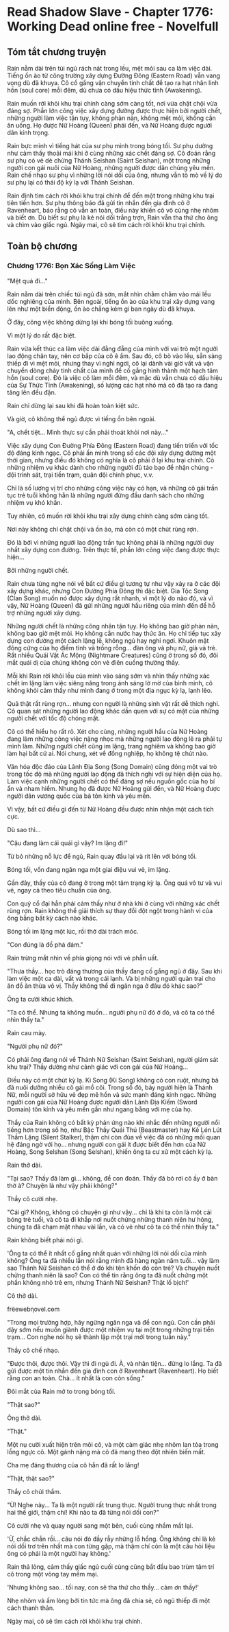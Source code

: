# Read Shadow Slave - Chapter 1776: Working Dead online free - Novelfull

## Tóm tắt chương truyện

Rain nằm dài trên túi ngủ rách nát trong lều, mệt mỏi sau ca làm việc dài. Tiếng ồn ào từ công trường xây dựng Đường Đông (Eastern Road) vẫn vang vọng dù đã khuya. Cô cố gắng vận chuyển tinh chất để tạo ra hạt nhân linh hồn (soul core) mỗi đêm, dù chưa có dấu hiệu thức tỉnh (Awakening).

Rain muốn rời khỏi khu trại chính càng sớm càng tốt, nơi vừa chật chội vừa đáng sợ. Phần lớn công việc xây dựng đường được thực hiện bởi người chết, những người làm việc tận tụy, không phàn nàn, không mệt mỏi, không cần ăn uống. Họ được Nữ Hoàng (Queen) phái đến, và Nữ Hoàng được người dân kính trọng.

Rain bực mình vì tiếng hát của sư phụ mình trong bóng tối. Sư phụ dường như cảm thấy thoải mái khi ở cùng những xác chết đáng sợ. Cô đoán rằng sư phụ có vẻ dè chừng Thánh Seishan (Saint Seishan), một trong những người con gái nuôi của Nữ Hoàng, những người được dân chúng yêu mến. Rain chế nhạo sư phụ vì những lời nói dối của ông, nhưng vẫn tò mò về lý do sư phụ lại có thái độ kỳ lạ với Thánh Seishan.

Rain định tìm cách rời khỏi khu trại chính để đến một trong những khu trại tiên tiến hơn. Sư phụ thông báo đã gửi tin nhắn đến gia đình cô ở Ravenheart, báo rằng cô vẫn an toàn, điều này khiến cô vô cùng nhẹ nhõm và biết ơn. Dù biết sư phụ là kẻ nói dối trắng trợn, Rain vẫn tha thứ cho ông và chìm vào giấc ngủ. Ngày mai, cô sẽ tìm cách rời khỏi khu trại chính.

## Toàn bộ chương

### Chương 1776: Bọn Xác Sống Làm Việc

"Mệt quá đi..."

Rain nằm dài trên chiếc túi ngủ đã sờn, mắt nhìn chằm chằm vào mái lều dốc nghiêng của mình. Bên ngoài, tiếng ồn ào của khu trại xây dựng vang lên như một biển động, ồn ào chẳng kém gì ban ngày dù đã khuya.

Ở đây, công việc không dừng lại khi bóng tối buông xuống.

Vì một lý do rất đặc biệt.

Rain vừa kết thúc ca làm việc dài đằng đẵng của mình với vai trò một người lao động chân tay, nên cơ bắp của cô ê ẩm. Sau đó, cô bò vào lều, sẵn sàng thiếp đi vì mệt mỏi, nhưng thay vì nghỉ ngơi, cô lại dành vài giờ vất vả vận chuyển dòng chảy tinh chất của mình để cố gắng hình thành một hạch tâm hồn (soul core). Đó là việc cô làm mỗi đêm, và mặc dù vẫn chưa có dấu hiệu của Sự Thức Tỉnh (Awakening), số lượng các hạt nhỏ mà cô đã tạo ra đang tăng lên đều đặn.

Rain chỉ dừng lại sau khi đã hoàn toàn kiệt sức.

Và giờ, cô không thể ngủ được vì tiếng ồn bên ngoài.

"A, chết tiệt... Mình thực sự cần phải thoát khỏi nơi này..."

Việc xây dựng Con Đường Phía Đông (Eastern Road) đang tiến triển với tốc độ đáng kinh ngạc. Cô phải ẩn mình trong số các đội xây dựng đường một thời gian, nhưng điều đó không có nghĩa là cô phải ở lại khu trại chính. Có những nhiệm vụ khác dành cho những người đủ táo bạo để nhận chúng - đội trinh sát, trại tiền trạm, quân đội chinh phục, v.v.

Chỉ là số lượng vị trí cho những công việc này có hạn, và những cô gái trần tục trẻ tuổi không hẳn là những người đứng đầu danh sách cho những nhiệm vụ khó khăn.

Tuy nhiên, cô muốn rời khỏi khu trại xây dựng chính càng sớm càng tốt.

Nơi này không chỉ chật chội và ồn ào, mà còn có một chút rùng rợn.

Đó là bởi vì những người lao động trần tục không phải là những người duy nhất xây dựng con đường. Trên thực tế, phần lớn công việc đang được thực hiện...

Bởi những người chết.

Rain chưa từng nghe nói về bất cứ điều gì tương tự như vậy xảy ra ở các đội xây dựng khác, nhưng Con Đường Phía Đông thì đặc biệt. Gia Tộc Song (Clan Song) muốn nó được xây dựng rất nhanh, vì một lý do nào đó, và vì vậy, Nữ Hoàng (Queen) đã gửi những người hầu riêng của mình đến để hỗ trợ những người xây dựng.

Những người chết là những công nhân tận tụy. Họ không bao giờ phàn nàn, không bao giờ mệt mỏi. Họ không cần nước hay thức ăn. Họ chỉ tiếp tục xây dựng con đường một cách lặng lẽ, không ngủ hay nghỉ ngơi. Khuôn mặt đông cứng của họ điềm tĩnh và trống rỗng... đàn ông và phụ nữ, già và trẻ. Rất nhiều Quái Vật Ác Mộng (Nightmare Creatures) cũng ở trong số đó, đôi mắt quái dị của chúng không còn vẻ điên cuồng thường thấy.

Mỗi khi Rain rời khỏi lều của mình vào sáng sớm và nhìn thấy những xác chết im lặng làm việc siêng năng trong ánh sáng lờ mờ của bình minh, cô không khỏi cảm thấy như mình đang ở trong một địa ngục kỳ lạ, lạnh lẽo.

Quả thật rất rùng rợn... nhưng con người là những sinh vật rất dễ thích nghi. Cô quan sát những người lao động khác dần quen với sự có mặt của những người chết với tốc độ chóng mặt.

Cô có thể hiểu họ rất rõ. Xét cho cùng, những người hầu của Nữ Hoàng đang làm những công việc nặng nhọc mà những người lao động lẽ ra phải tự mình làm. Những người chết cũng im lặng, trang nghiêm và không bao giờ làm hại bất cứ ai. Nói chung, xét về đồng nghiệp, họ không tệ chút nào.

Văn hóa độc đáo của Lãnh Địa Song (Song Domain) cũng đóng một vai trò trong tốc độ mà những người lao động đã thích nghi với sự hiện diện của họ. Làm việc cạnh những người chết có thể đáng sợ nếu nguồn gốc của họ bí ẩn và nham hiểm. Nhưng họ đã được Nữ Hoàng gửi đến, và Nữ Hoàng được người dân vương quốc của bà tôn kính và yêu mến.

Vì vậy, bất cứ điều gì đến từ Nữ Hoàng đều được nhìn nhận một cách tích cực.

Dù sao thì...

"Cậu đang làm cái quái gì vậy? Im lặng đi!"

Từ bỏ những nỗ lực để ngủ, Rain quay đầu lại và rít lên với bóng tối.

Bóng tối, vốn đang ngân nga một giai điệu vui vẻ, im lặng.

Gần đây, thầy của cô đang ở trong một tâm trạng kỳ lạ. Ông quá vô tư và vui vẻ, ngay cả theo tiêu chuẩn của ông.

Con quỷ cổ đại hẳn phải cảm thấy như ở nhà khi ở cùng với những xác chết rùng rợn. Rain không thể giải thích sự thay đổi đột ngột trong hành vi của ông bằng bất kỳ cách nào khác.

Bóng tối im lặng một lúc, rồi thở dài trách móc.

"Con đúng là đồ phá đám."

Rain trừng mắt nhìn về phía giọng nói với vẻ phẫn uất.

"Thưa thầy... học trò đáng thương của thầy đang cố gắng ngủ ở đây. Sau khi làm việc một ca dài, vất vả trong cái lạnh. Và bị những người quản trại cho ăn đồ ăn thừa vô vị. Thầy không thể đi ngân nga ở đâu đó khác sao?"

Ông ta cười khúc khích.

"Ta có thể. Nhưng ta không muốn... người phụ nữ đó ở đó, và cô ta có thể nhìn thấy ta."

Rain cau mày.

"Người phụ nữ đó?"

Có phải ông đang nói về Thánh Nữ Seishan (Saint Seishan), người giám sát khu trại? Thầy dường như cảnh giác với con gái của Nữ Hoàng...

Điều này có một chút kỳ lạ. Ki Song (Ki Song) không có con ruột, nhưng bà đã nuôi dưỡng nhiều cô gái mồ côi. Trong số đó, bảy người hiện là Thánh Nữ, mỗi người sở hữu vẻ đẹp mê hồn và sức mạnh đáng kinh ngạc. Những người con gái của Nữ Hoàng được người dân Lãnh Địa Kiếm (Sword Domain) tôn kính và yêu mến gần như ngang bằng với mẹ của họ.

Thầy của Rain không có bất kỳ phản ứng nào khi nhắc đến những người nổi tiếng hơn trong số họ, như Bậc Thầy Quái Thú (Beastmaster) hay Kẻ Lén Lút Thầm Lặng (Silent Stalker), thậm chí còn đùa về việc đã có những mối quan hệ đáng ngờ với họ... nhưng người con gái ít được biết đến hơn của Nữ Hoàng, Song Selshan (Song Selshan), khiến ông ta cư xử một cách kỳ lạ.

Rain thở dài.

"Tại sao? Thầy đã làm gì... không, để con đoán. Thầy đã bỏ rơi cô ấy ở bàn thờ à? Chuyện là như vậy phải không?"

Thầy cô cười nhẹ.

"Cái gì? Không, không có chuyện gì như vậy... chỉ là khi ta còn là một cái bóng trẻ tuổi, và cô ta đi khắp nơi nuốt chửng những thanh niên hư hỏng, chúng ta đã chạm mặt nhau vài lần, và có vẻ như cô ta có thể nhìn thấy ta."

Rain không biết phải nói gì.

'Ông ta có thể ít nhất cố gắng nhất quán với những lời nói dối của mình không? Ông ta đã nhiều lần nói rằng mình đã hàng ngàn năm tuổi... vậy làm sao Thánh Nữ Seishan có thể ở đó khi tên khốn đó còn trẻ? Và chuyện nuốt chửng thanh niên là sao? Con có thể tin rằng ông ta đã nuốt chửng một phần không nhỏ trẻ em, nhưng Thánh Nữ Seishan? Thật lố bịch!'

Cô thở dài.

frёewebηovel.cѳm

"Trong mọi trường hợp, hãy ngừng ngân nga và để con ngủ. Con cần phải dậy sớm nếu muốn giành được một nhiệm vụ tại một trong những trại tiền trạm... Con nghe nói họ sẽ thành lập một trại mới trong tuần này."

Thầy cô chế nhạo.

"Được thôi, được thôi. Vậy thì đi ngủ đi. À, và nhân tiện... đừng lo lắng. Ta đã gửi được một tin nhắn đến gia đình con ở Ravenheart (Ravenheart). Họ biết rằng con an toàn. Chà... ít nhất là con còn sống."

Đôi mắt của Rain mở to trong bóng tối.

"Thật sao?"

Ông thở dài.

"Thật."

Một nụ cười xuất hiện trên môi cô, và một cảm giác nhẹ nhõm lan tỏa trong lồng ngực cô. Một gánh nặng mà cô đã mang theo đột nhiên biến mất.

Cha mẹ đáng thương của cô hẳn đã rất lo lắng!

"Thật, thật sao?"

Thầy cô chửi thầm.

"Ừ! Nghe này... Ta là một người rất trung thực. Người trung thực nhất trong hai thế giới, thậm chí! Khi nào ta đã từng nói dối con?"

Cô cười nhẹ và quay người sang một bên, cuối cùng nhắm mắt lại.

'Ừ, chắc chắn rồi... câu nói đó đầy rẫy những lỗ hổng. Ông không chỉ là kẻ nói dối trơ trẽn nhất mà con từng gặp, mà thậm chí còn là một câu hỏi liệu ông có phải là một người hay không.'

Rain thả lỏng, cảm thấy giấc ngủ cuối cùng cũng bắt đầu bao trùm tâm trí cô trong một vòng tay mềm mại.

'Nhưng không sao... tối nay, con sẽ tha thứ cho thầy... cảm ơn thầy!'

Nhẹ nhõm và ấm lòng bởi tin tức mà ông đã chia sẻ, cô ngủ thiếp đi một cách thanh thản.

Ngày mai, cô sẽ tìm cách rời khỏi khu trại chính.
